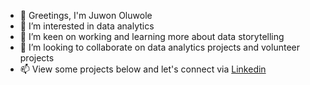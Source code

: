 - 👋 Greetings, I'm Juwon Oluwole
- 👀 I’m interested in data analytics
- 🌱 I’m keen on working and learning more about data storytelling
- 💞️ I’m looking to collaborate on data analytics projects and volunteer projects
- 📫 View some projects below and let's connect via [Linkedin](https://www.linkedin.com/in/oluwajuwonlo/)
<!---
frankiej60/frankiej60 is a ✨ special ✨ repository because its `README.md` (this file) appears on your GitHub profile.
You can click the Preview link to take a look at your changes.
--->
